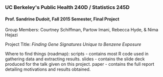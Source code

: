 ### UC Berkeley's Public Health 240D / Statistics 245D
#### Prof. Sandrine Dudoit, Fall 2015 Semester, Final Project

Group Members: Courtney Schiffman, Partow Imani, Rebecca Hyde, & Nima Hejazi

Project Title: _Finding Gene Signatures Unique to Benzene Exposure_

Where to find things (roadmap):
scripts - contains most R code used in gathering data and extracting results.
slides - contains the slide deck produced for the talk given on this project.
paper - contains the full report detailing motivations and results obtained.
